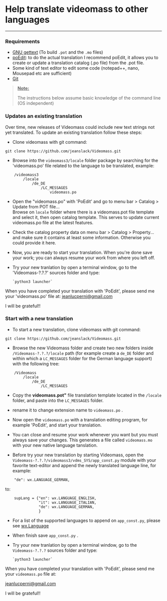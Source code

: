 # Help translate videomass to other languages
-----------------

### Requirements
- [GNU gettext](https://www.gnu.org/software/gettext) (To build `.pot` and the 
`.mo` files)
- [poEdit](https://poedit.net/): to do the actual translation I recommend poEdit, 
it allows you to create or update a translation catalog (.po file) from the .pot file.
- Some kind of text editor to edit some code (notepad++, nano, Mousepad etc are sufficient)
- [Git](https://git-scm.com/downloads)

> <ins>**Note:**</ins>
>
> The instructions below assume basic knowledge of the command line (OS independent)

### Updates an existing translation
Over time, new releases of Videomass could include new text strings not yet 
translated. To update an existing translation follow these steps:

- Clone videomass with git command:
```
git clone https://github.com/jeanslack/Videomass.git
```
- Browse into the `videomass3/locale` folder package by searching for the 'videomass.po' 
file related to the language to be translated, example:
```
    /videomass3
        /locale
            /de_DE
                /LC_MESSAGES
                    videomass.po
```

- Open the "videomass.po" with 'PoEdit' and go to menu bar > Catalog > 
Update from POT file...   
Browse on `locale` folder where there is a videomass.pot file template and 
select it, then open catalog template. This serves to update current videomass.po 
file at the latest features.

- Check the catalog property data on menu bar > Catalog > Property... 
and make sure it contains at least some information. Otherwise you could provide 
it here.

- Now, you are ready to start your translation. When you're done save your work; 
you can always resume your work from where you left off.

- Try your new tranlation by open a terminal window, go to the 'Videomass-?.?.?' 
sources folder and type:   

      `python3 launcher`

When you have completed your translation with 'PoEdit', please send me your 
'videomass.po' file at: <jeanlucperni@gmail.com>   

I will be grateful!!

### Start with a new translation

- To start a new translation, clone videomass with git command:
```
git clone https://github.com/jeanslack/Videomass.git
```

- Browse the new Videomass folder and create two new folders inside 
`/Videomass-?.?.?/locale` path (for example create a `de_DE` folder and within 
which a `LC_MESSAGES` folder for the German language support) with the following tree:
```
    /Videomass
        /locale
            /de_DE
                /LC_MESSAGES
```
                
- Copy the **videomass.pot"** file translation template located in the `/locale` 
folder, and paste into the `LC_MESSAGES` folder.

- rename it to change extension name to `videomass.po` . 

- Now open the `videomass.po` with a translation editing program, for example 
'PoEdit', and start your translation.

- You can close and resume your work whenever you want but you must always save 
your changes. This generates a file called `videomass.mo` with your new native
 language tanslation.

- Before try your new translation by starting Videomass, open the 
`Videomass-?.?.?/videomass3/vdms_SYS/app_const.py` module with your favorite 
text-editor and append the newly translated language line, for example:
```
    "de": wx.LANGUAGE_GERMAN,
```
to:
```
    supLang = {"en": wx.LANGUAGE_ENGLISH,
               "it": wx.LANGUAGE_ITALIAN,
               "de": wx.LANGUAGE_GERMAN,
               }
```
- For a list of the supported languages to append on `app_const.py`, please see 
[wx.Language](https://wxpython.org/Phoenix/docs/html/wx.Language.enumeration.html#wx-language)

- When finish save `app_const.py` .

- Try your new tranlation by open a terminal window, go to the `Videomass-?.?.?` 
sources folder and type: 

      `python3 launcher`

When you have completed your translation with 'PoEdit', please send me your 
`videomass.po` file at:

<jeanlucperni@gmail.com>

I will be grateful!!
